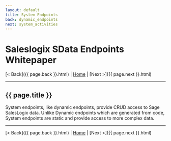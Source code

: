 ```yaml
---
layout: default
title: System Endpoints
back: dynamic_endpoints
next: system_activities
---
```


# Saleslogix SData Endpoints Whitepaper #

[< Back]({{ page.back }}.html) | [Home](index.html) | [Next >]({{ page.next }}.html)

---

## {{ page.title }} ##

System endpoints, like dynamic endpoints, provide CRUD access to Sage SalesLogix data.
Unlike Dynamic endpoints which are generated from code, System endpoints are static and
provide access to more complex data.

---

[< Back]({{ page.back }}.html) | [Home](index.html) | [Next >]({{ page.next }}.html)